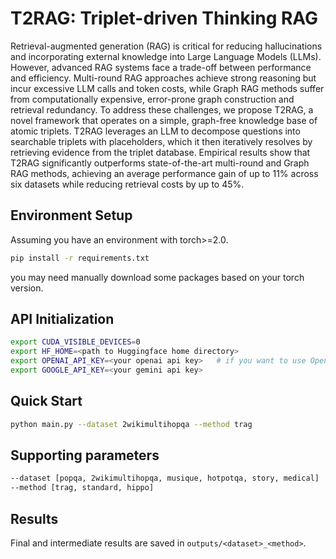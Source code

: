 
# T2RAG: Triplet-driven Thinking RAG
Retrieval-augmented generation (RAG) is critical for reducing hallucinations and incorporating external knowledge into Large Language Models (LLMs).
However, advanced RAG systems face a trade-off between performance and efficiency. Multi-round RAG approaches achieve strong reasoning but incur excessive LLM calls and token costs, while Graph RAG methods suffer from computationally expensive, error-prone graph construction and retrieval redundancy. To address these challenges, we propose T2RAG, a novel framework that operates on a simple, graph-free knowledge base of atomic triplets. T2RAG leverages an LLM to decompose questions into searchable triplets with placeholders, which it then iteratively resolves by retrieving evidence from the triplet database. Empirical results show that T2RAG significantly outperforms state-of-the-art multi-round and Graph RAG methods, achieving an average performance gain of up to 11\% across six datasets while reducing retrieval costs by up to 45\%.

## Environment Setup
Assuming you have an environment with torch>=2.0.
```sh
pip install -r requirements.txt
```
you may need manually download some packages based on your torch version.

## API Initialization

```sh
export CUDA_VISIBLE_DEVICES=0
export HF_HOME=<path to Huggingface home directory>
export OPENAI_API_KEY=<your openai api key>   # if you want to use OpenAI model
export GOOGLE_API_KEY=<your gemini api key>
```

## Quick Start

```sh
python main.py --dataset 2wikimultihopqa --method trag
```
## Supporting parameters
```sh
--dataset [popqa, 2wikimultihopqa, musique, hotpotqa, story, medical]
--method [trag, standard, hippo]
```
## Results
Final and intermediate results are saved in `outputs/<dataset>_<method>`.
